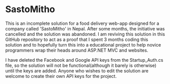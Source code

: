 # SastoMitho

This is an incomplete solution for a food delivery web-app designed for a company called 'SastoMitho' in Nepal. After some months, the initiative was cancelled and the solution was abandoned. I am reviving this solution in this GitHub repository to act as a proof that I spent 3 months coding this solution and to hopefully turn this into a educational project to help novice programmers wrap their heads around ASP.NET MVC and websites.

I have deleted the Facebook and Google API keys from the Startup_Auth.cs file, so the solution will not be functional(although it barely is otherwise) until the keys are added. Anyone who wishes to edit the solution are welcome to create their own API keys for the project.
